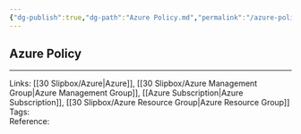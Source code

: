 ```yaml
---
{"dg-publish":true,"dg-path":"Azure Policy.md","permalink":"/azure-policy/","tags":["notes"]}
---
```



## Azure Policy

---

Links: [[30 Slipbox/Azure\|Azure]], [[30 Slipbox/Azure Management Group\|Azure Management Group]], [[Azure Subscription\|Azure Subscription]], [[30 Slipbox/Azure Resource Group\|Azure Resource Group]]  
Tags:  
Reference:
